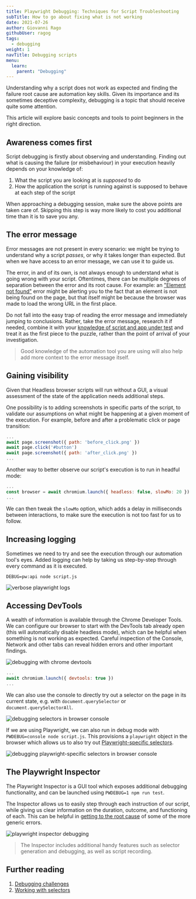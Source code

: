 ```yaml
---
title: Playwright Debugging: Techniques for Script Troubleshooting
subTitle: How to go about fixing what is not working
date: 2021-07-26
author: Giovanni Rago
githubUser: ragog
tags:
  - debugging
weight: 1
navTitle: Debugging scripts
menu:
  learn:
    parent: "Debugging"
---
```


Understanding why a script does not work as expected and finding the failure root cause are automation key skills. Given its importance and its sometimes deceptive complexity, debugging is a topic that should receive quite some attention.

This article will explore basic concepts and tools to point beginners in the right direction.

<!-- more -->

## Awareness comes first

Script debugging is firstly about observing and understanding. Finding out what is causing the failure (or misbehaviour) in your execution heavily depends on your knowledge of:

1. What the script you are looking at is _supposed_ to do
2. How the application the script is running against is supposed to behave at each step of the script

When approaching a debugging session, make sure the above points are taken care of. Skipping this step is way more likely to cost you additional time than it is to save you any.

## The error message

Error messages are not present in every scenario: we might be trying to understand why a script _passes_, or why it takes longer than expected. But when we have access to an error message, we can use it to guide us.

The error, in and of its own, is not always enough to understand what is going wrong with your script. Oftentimes, there can be multiple degrees of separation between the error and its root cause. For example: an ["Element not found"](/learn/headless/error-element-not-found/) error might be alerting you to the fact that an element is not being found on the page, but that itself might be because the browser was made to load the wrong URL in the first place.

Do not fall into the easy trap of reading the error message and immediately jumping to conclusions. Rather, take the error message, research it if needed, combine it with your [knowledge of script and app under test](#awareness-comes-first) and treat it as the first piece to the puzzle, rather than the point of arrival of your investigation.

> Good knowledge of the automation tool you are using will also help add more context to the error message itself.

## Gaining visibility

Given that Headless browser scripts will run without a GUI, a visual assessment of the state of the application needs additional steps.

One possibility is to adding screenshots in specific parts of the script, to validate our assumptions on what might be happening at a given moment of the execution. For example, before and after a problematic click or page transition:


```js
...
await page.screenshot({ path: 'before_click.png' })
await page.click('#button')
await page.screenshot({ path: 'after_click.png' })
...
```


Another way to better observe our script's execution is to run in headful mode:


```js
...
const browser = await chromium.launch({ headless: false, slowMo: 20 })
...
```


We can then tweak the `slowMo` option, which adds a delay in milliseconds between interactions, to make sure the execution is not too fast for us to follow.

## Increasing logging

Sometimes we need to try and see the execution through our automation tool's eyes. Added logging can help by taking us step-by-step through every command as it is executed.

```shell
DEBUG=pw:api node script.js
```


![verbose playwright logs](/samples/images/debugging-logging.png)

## Accessing DevTools

A wealth of information is available through the Chrome Developer Tools. We can configure our browser to start with the DevTools tab already open (this will automatically disable headless mode), which can be helpful when something is not working as expected. Careful inspection of the Console, Network and other tabs can reveal hidden errors and other important findings.

![debugging with chrome devtools](/samples/images/debugging-devtools.png)

```js
...
await chromium.launch({ devtools: true })
...
```


We can also use the console to directly try out a selector on the page in its current state, e.g. with `document.querySelector` or `document.querySelectorAll`.

![debugging selectors in browser console](/samples/images/debugging-console.png)

If we are using Playwright, we can also run in debug mode with `PWDEBUG=console node script.js`. This provisions a `playwright` object in the browser which allows us to also try out [Playwright-specific selectors](https://playwright.dev/docs/selectors).

![debugging playwright-specific selectors in browser console](/samples/images/debugging-selectors.png)

## The Playwright Inspector

The Playwright Inspector is a GUI tool which exposes additional debugging functionality, and can be launched using `PWDEBUG=1 npm run test`.

The Inspector allows us to easily step through each instruction of our script, while giving us clear information on the duration, outcome, and functioning of each. This can be helpful in [getting to the root cause](/learn/headless/debugging-challenges/) of some of the more generic errors.

![playwright inspector debugging](/samples/images/debugging-inspector.png)

> The Inspector includes additional handy features such as selector generation and debugging, as well as script recording.

## Further reading

1. [Debugging challenges](/learn/headless/debugging-challenges/)
2. [Working with selectors](/learn/headless/basics-selectors/)
